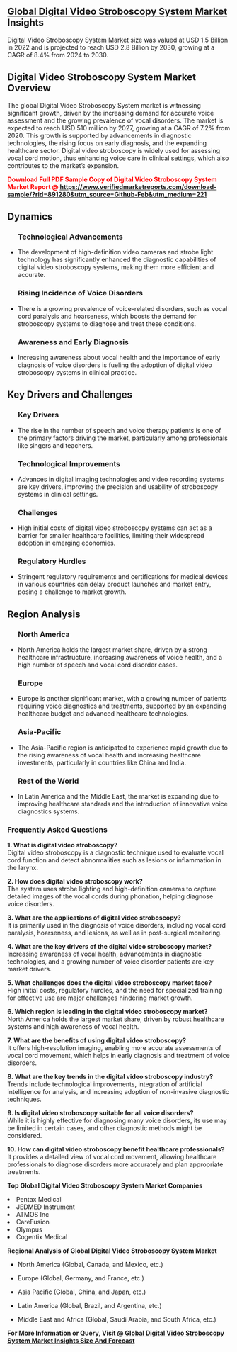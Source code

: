 <h2><a href="https://www.verifiedmarketreports.com/download-sample/?rid=891280&amp;utm_source=Github&amp;utm_medium=221" target="_blank">Global Digital Video Stroboscopy System Market</a> Insights</h2><p>Digital Video Stroboscopy System Market size was valued at USD 1.5 Billion in 2022 and is projected to reach USD 2.8 Billion by 2030, growing at a CAGR of 8.4% from 2024 to 2030.</p><p> <h2>Digital Video Stroboscopy System Market Overview</h2> <p>The global Digital Video Stroboscopy System market is witnessing significant growth, driven by the increasing demand for accurate voice assessment and the growing prevalence of vocal disorders. The market is expected to reach USD 510 million by 2027, growing at a CAGR of 7.2% from 2020. This growth is supported by advancements in diagnostic technologies, the rising focus on early diagnosis, and the expanding healthcare sector. Digital video stroboscopy is widely used for assessing vocal cord motion, thus enhancing voice care in clinical settings, which also contributes to the market’s expansion.</p> <p><strong><p><span class=""><span style="color: #ff0000;"><strong>Download Full PDF Sample Copy of Digital Video Stroboscopy System Market Report</strong> @ </span><a href="https://www.verifiedmarketreports.com/download-sample/?rid=891280&amp;utm_source=Github-Feb&amp;utm_medium=221" target="_blank">https://www.verifiedmarketreports.com/download-sample/?rid=891280&amp;utm_source=Github-Feb&amp;utm_medium=221</a></span></p></strong></p> <h2>Dynamics</h2> <ul> <h3>Technological Advancements</h3> <li>The development of high-definition video cameras and strobe light technology has significantly enhanced the diagnostic capabilities of digital video stroboscopy systems, making them more efficient and accurate.</li> <h3>Rising Incidence of Voice Disorders</h3> <li>There is a growing prevalence of voice-related disorders, such as vocal cord paralysis and hoarseness, which boosts the demand for stroboscopy systems to diagnose and treat these conditions.</li> <h3>Awareness and Early Diagnosis</h3> <li>Increasing awareness about vocal health and the importance of early diagnosis of voice disorders is fueling the adoption of digital video stroboscopy systems in clinical practice.</li> </ul> <h2>Key Drivers and Challenges</h2> <ul> <h3>Key Drivers</h3> <li>The rise in the number of speech and voice therapy patients is one of the primary factors driving the market, particularly among professionals like singers and teachers.</li> <h3>Technological Improvements</h3> <li>Advances in digital imaging technologies and video recording systems are key drivers, improving the precision and usability of stroboscopy systems in clinical settings.</li> <h3>Challenges</h3> <li>High initial costs of digital video stroboscopy systems can act as a barrier for smaller healthcare facilities, limiting their widespread adoption in emerging economies.</li> <h3>Regulatory Hurdles</h3> <li>Stringent regulatory requirements and certifications for medical devices in various countries can delay product launches and market entry, posing a challenge to market growth.</li> </ul> <h2>Region Analysis</h2> <ul> <h3>North America</h3> <li>North America holds the largest market share, driven by a strong healthcare infrastructure, increasing awareness of voice health, and a high number of speech and vocal cord disorder cases.</li> <h3>Europe</h3> <li>Europe is another significant market, with a growing number of patients requiring voice diagnostics and treatments, supported by an expanding healthcare budget and advanced healthcare technologies.</li> <h3>Asia-Pacific</h3> <li>The Asia-Pacific region is anticipated to experience rapid growth due to the rising awareness of vocal health and increasing healthcare investments, particularly in countries like China and India.</li> <h3>Rest of the World</h3> <li>In Latin America and the Middle East, the market is expanding due to improving healthcare standards and the introduction of innovative voice diagnostics systems.</li> </ul> <h3>Frequently Asked Questions</h3> <p><strong>1. What is digital video stroboscopy?</strong><br>Digital video stroboscopy is a diagnostic technique used to evaluate vocal cord function and detect abnormalities such as lesions or inflammation in the larynx.</p> <p><strong>2. How does digital video stroboscopy work?</strong><br>The system uses strobe lighting and high-definition cameras to capture detailed images of the vocal cords during phonation, helping diagnose voice disorders.</p> <p><strong>3. What are the applications of digital video stroboscopy?</strong><br>It is primarily used in the diagnosis of voice disorders, including vocal cord paralysis, hoarseness, and lesions, as well as in post-surgical monitoring.</p> <p><strong>4. What are the key drivers of the digital video stroboscopy market?</strong><br>Increasing awareness of vocal health, advancements in diagnostic technologies, and a growing number of voice disorder patients are key market drivers.</p> <p><strong>5. What challenges does the digital video stroboscopy market face?</strong><br>High initial costs, regulatory hurdles, and the need for specialized training for effective use are major challenges hindering market growth.</p> <p><strong>6. Which region is leading in the digital video stroboscopy market?</strong><br>North America holds the largest market share, driven by robust healthcare systems and high awareness of vocal health.</p> <p><strong>7. What are the benefits of using digital video stroboscopy?</strong><br>It offers high-resolution imaging, enabling more accurate assessments of vocal cord movement, which helps in early diagnosis and treatment of voice disorders.</p> <p><strong>8. What are the key trends in the digital video stroboscopy industry?</strong><br>Trends include technological improvements, integration of artificial intelligence for analysis, and increasing adoption of non-invasive diagnostic techniques.</p> <p><strong>9. Is digital video stroboscopy suitable for all voice disorders?</strong><br>While it is highly effective for diagnosing many voice disorders, its use may be limited in certain cases, and other diagnostic methods might be considered.</p> <p><strong>10. How can digital video stroboscopy benefit healthcare professionals?</strong><br>It provides a detailed view of vocal cord movement, allowing healthcare professionals to diagnose disorders more accurately and plan appropriate treatments.</p> </p><p><strong>Top Global Digital Video Stroboscopy System Market Companies</strong></p><div data-test-id=""><p><li>Pentax Medical</li><li> JEDMED Instrument</li><li> ATMOS Inc</li><li> CareFusion</li><li> Olympus</li><li> Cogentix Medical</li></p><div><strong>Regional Analysis of&nbsp;Global Digital Video Stroboscopy System Market</strong></div><ul><li dir="ltr"><p dir="ltr">North America&nbsp;(Global, Canada, and Mexico, etc.)</p></li><li dir="ltr"><p dir="ltr">Europe (Global, Germany, and France, etc.)</p></li><li dir="ltr"><p dir="ltr">Asia Pacific&nbsp;(Global, China, and Japan, etc.)</p></li><li dir="ltr"><p dir="ltr">Latin America&nbsp;(Global, Brazil, and Argentina, etc.)</p></li><li dir="ltr">Middle East and Africa&nbsp;(Global, Saudi Arabia, and South Africa, etc.)</li></ul><p><strong>For More Information or Query, Visit @&nbsp;</strong><strong><a href="https://www.verifiedmarketreports.com/product/digital-video-stroboscopy-system-market/?utm_source=Github&amp;utm_medium=221" target="_blank">Global Digital Video Stroboscopy System Market Insights Size And Forecast</a></strong></p></div>
